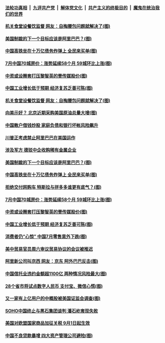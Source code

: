 ####  [法轮功真相](../../../../basic/blob/master/README.md?t=08170631) &nbsp;|&nbsp; [九评共产党](../../../../9ping.md/blob/master/README.md?t=08170631) &nbsp;|&nbsp; [解体党文化](../../../../jtdwh.md/blob/master/README.md?t=08170631)  &nbsp;|&nbsp; [共产主义的终极目的](../../../../gczydzjmd.md/blob/master/README.md?t=08170631) &nbsp;|&nbsp; [魔鬼在统治我们的世界](../../../../mgztzwmdsj.md/blob/master/README.md?t=08170631) 

#### [机关食堂设餐饮监督 网友：自掏腰包问题就解决了(图)](../pages/p5/943196.md?t=08170631) 

#### [美国制裁的下一个目标应该是阿里巴巴？(图)](../pages/p5/943087.md?t=08170631) 

#### [中国高铁坐在十万亿债务炸弹上 全民来买单(图)](../pages/p5/943093.md?t=08170631) 

#### [7月中国70城房价：涨势延续58个月 59城环比上涨(图)](../pages/p5/943094.md?t=08170631) 

#### [中资或设圈套打压黎智英的壹传媒股价(图)](../pages/p5/943076.md?t=08170631) 

#### [中国工业增长低于预期 经济复苏乏善可陈(图)](../pages/p5/943074.md?t=08170631) 

#### [机关食堂设餐饮监督 网友：自掏腰包问题就解决了(图)](../pages/p5/943196.md?t=08170631) 

#### [向美示好？ 北京近期采购美国原油总量大增(图)](../pages/p5/943187.md?t=08170631) 

#### [中国散户借钱炒股 家庭负债和银行坏帐风险飙升](../pages/p5/943181.md?t=08170631) 

#### [川普正考虑禁止阿里巴巴在美国运作](../pages/p5/943180.md?t=08170631) 

#### [涉及军方 德驳中企收购稀有金属企业](../pages/p5/943134.md?t=08170631) 

#### [美国制裁的下一个目标应该是阿里巴巴？(图)](../pages/p5/943087.md?t=08170631) 

#### [中国高铁坐在十万亿债务炸弹上 全民来买单(图)](../pages/p5/943093.md?t=08170631) 

#### [拒绝交付网购车 特斯拉与拼多多谁更有底气？(图)](../pages/p5/943107.md?t=08170631) 

#### [7月中国70城房价：涨势延续58个月 59城环比上涨(图)](../pages/p5/943094.md?t=08170631) 

#### [中资或设圈套打压黎智英的壹传媒股价(图)](../pages/p5/943076.md?t=08170631) 

#### [中国工业增长低于预期 经济复苏乏善可陈(图)](../pages/p5/943074.md?t=08170631) 

#### [消费者仍“心惊” 中国7月零售意外下跌(图)](../pages/p5/943071.md?t=08170631) 

#### [美中贸易官员周六审议贸易协议的会议被推迟](../pages/p5/943036.md?t=08170631) 

#### [阿里新公司叫京西 网友：京东 阿外巴巴反击(图)](../pages/p5/943035.md?t=08170631) 

#### [中国信托业违约金额超1100亿 两种情况风险最大(图)](../pages/p5/943006.md?t=08170631) 

#### [28个省市将试点数字人民币 支付宝、微信心慌(图)](../pages/p5/942993.md?t=08170631) 

#### [又一家有上亿用户的中概股被美国证监会调查(图)](../pages/p5/942994.md?t=08170631) 

#### [SOHO中国终止与黑石集团谈判 潘石屹套现失败](../pages/p5/942990.md?t=08170631) 

#### [美国对欧盟国家商品加征关税 9月1日起生效](../pages/p5/942988.md?t=08170631) 

#### [中国不良贷款暴增 四大资产管理公司避险(图)](../pages/p5/942978.md?t=08170631) 

